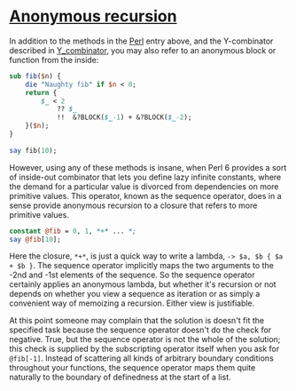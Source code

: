 [1]: http://rosettacode.org/wiki/Anonymous_recursion

# [Anonymous recursion][1]

In addition to the methods in the [Perl](http://rosettacode.org/wiki/Perl) entry above, and the Y-combinator described in [Y_combinator](http://rosettacode.org/wiki/Y_combinator), you may also refer to an anonymous block or function from the inside:

```perl
sub fib($n) {
    die "Naughty fib" if $n < 0;
    return {
        $_ < 2
            ?? $_
            !!  &?BLOCK($_-1) + &?BLOCK($_-2);
    }($n);
}
 
say fib(10);
```


However, using any of these methods is insane, when Perl 6 provides a sort of inside-out combinator that lets you define lazy infinite constants, where the demand for a particular value is divorced from dependencies on more primitive values. This operator, known as the sequence operator, does in a sense provide anonymous recursion to a closure that refers to more primitive values.

```perl
constant @fib = 0, 1, *+* ... *;
say @fib[10];
```


Here the closure, `*+*`, is just a quick way to write a lambda, `-> $a, $b { $a + $b }`. The sequence operator implicitly maps the two arguments to the -2nd and -1st elements of the sequence. So the sequence operator certainly applies an anonymous lambda, but whether it's recursion or not depends on whether you view a sequence as iteration or as simply a convenient way of memoizing a recursion. Either view is justifiable.



At this point someone may complain that the solution is doesn't fit the specified task because the sequence operator doesn't do the check for negative. True, but the sequence operator is not the whole of the solution; this check is supplied by the subscripting operator itself when you ask for `@fib[-1]`. Instead of scattering all kinds of arbitrary boundary conditions throughout your functions, the sequence operator maps them quite naturally to the boundary of definedness at the start of a list.